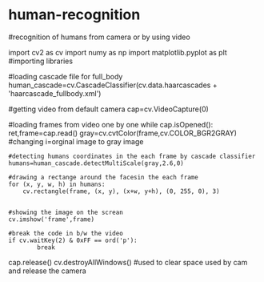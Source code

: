 # human-recognition
#recognition of humans from camera or by using video



import cv2 as cv
import numy as np
import matplotlib.pyplot as plt
#importing libraries

#loading cascade file for full_body
human_cascade=cv.CascadeClassifier(cv.data.haarcascades + 'haarcascade_fullbody.xml')

#getting video from default camera
cap=cv.VideoCapture(0)

#loading frames from video one by one
while cap.isOpened():
    ret,frame=cap.read()
    gray=cv.cvtColor(frame,cv.COLOR_BGR2GRAY)
    #changing i=orginal image to gray image

    #detecting humans coordinates in the each frame by cascade classifier
    humans=human_cascade.detectMultiScale(gray,2.6,0)

    #drawing a rectange around the facesin the each frame
    for (x, y, w, h) in humans:
        cv.rectangle(frame, (x, y), (x+w, y+h), (0, 255, 0), 3)


    #showing the image on the screan
    cv.imshow('frame',frame)

    #break the code in b/w the video
    if cv.waitKey(2) & 0xFF == ord('p'):
            break


cap.release()
cv.destroyAllWindows()
#used to clear space used by cam and release the camera
